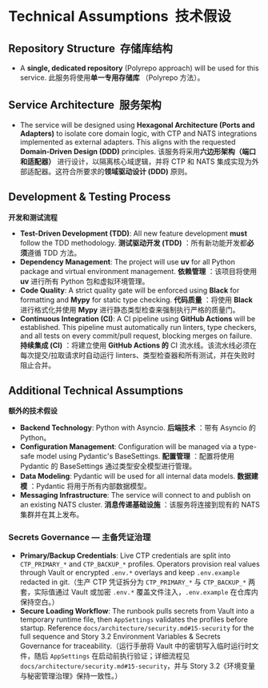 # **Technical Assumptions  技术假设**

## **Repository Structure  存储库结构**

* A **single, dedicated repository** (Polyrepo approach) will be used for this service.
  此服务将使用**单一专用存储库** （Polyrepo 方法）。

## **Service Architecture  服务架构**

* The service will be designed using **Hexagonal Architecture (Ports and Adapters)** to isolate core domain logic, with CTP and NATS integrations implemented as external adapters. This aligns with the requested **Domain-Driven Design (DDD)** principles.
  该服务将采用**六边形架构（端口和适配器）** 进行设计，以隔离核心域逻辑，并将 CTP 和 NATS 集成实现为外部适配器。这符合所要求的**领域驱动设计 (DDD)** 原则。

## **Development & Testing Process**

**开发和测试流程**

* **Test-Driven Development (TDD)**: All new feature development **must** follow the TDD methodology.
  **测试驱动开发 (TDD)** ：所有新功能开发都**必须**遵循 TDD 方法。
* **Dependency Management**: The project will use **uv** for all Python package and virtual environment management.
  **依赖管理** ：该项目将使用 **uv** 进行所有 Python 包和虚拟环境管理。
* **Code Quality**: A strict quality gate will be enforced using **Black** for formatting and **Mypy** for static type checking.
  **代码质量** ：将使用 **Black** 进行格式化并使用 **Mypy** 进行静态类型检查来强制执行严格的质量门。
* **Continuous Integration (CI)**: A CI pipeline using **GitHub Actions** will be established. This pipeline must automatically run linters, type checkers, and all tests on every commit/pull request, blocking merges on failure.
  **持续集成 (CI)** ：将建立使用 **GitHub Actions 的** CI 流水线。该流水线必须在每次提交/拉取请求时自动运行 linters、类型检查器和所有测试，并在失败时阻止合并。

## **Additional Technical Assumptions**

**额外的技术假设**

* **Backend Technology**: Python with Asyncio.
  **后端技术** ：带有 Asyncio 的 Python。
* **Configuration Management**: Configuration will be managed via a type-safe model using Pydantic's BaseSettings.
  **配置管理** ：配置将使用 Pydantic 的 BaseSettings 通过类型安全模型进行管理。
* **Data Modeling**: Pydantic will be used for all internal data models.
  **数据建模** ：Pydantic 将用于所有内部数据模型。
* **Messaging Infrastructure**: The service will connect to and publish on an existing NATS cluster.
  **消息传递基础设施** ：该服务将连接到现有的 NATS 集群并在其上发布。

### **Secrets Governance — 主备凭证治理**

* **Primary/Backup Credentials**: Live CTP credentials are split into `CTP_PRIMARY_*` and `CTP_BACKUP_*` profiles. Operators provision real values through Vault or encrypted `.env.*` overlays and keep `.env.example` redacted in git.（生产 CTP 凭证拆分为 `CTP_PRIMARY_*` 与 `CTP_BACKUP_*` 两套，实际值通过 Vault 或加密 `.env.*` 覆盖文件注入，`.env.example` 在仓库内保持空白。）
* **Secure Loading Workflow**: The runbook pulls secrets from Vault into a temporary runtime file, then `AppSettings` validates the profiles before startup. Reference `docs/architecture/security.md#15-security` for the full sequence and Story 3.2 Environment Variables & Secrets Governance for traceability.（运行手册将 Vault 中的密钥写入临时运行时文件，随后 `AppSettings` 在启动前执行验证；详细流程见 `docs/architecture/security.md#15-security`，并与 Story 3.2《环境变量与秘密管理治理》保持一致性。）
